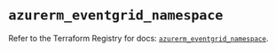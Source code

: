 # `azurerm_eventgrid_namespace`

Refer to the Terraform Registry for docs: [`azurerm_eventgrid_namespace`](https://registry.terraform.io/providers/hashicorp/azurerm/4.21.0/docs/resources/eventgrid_namespace).
